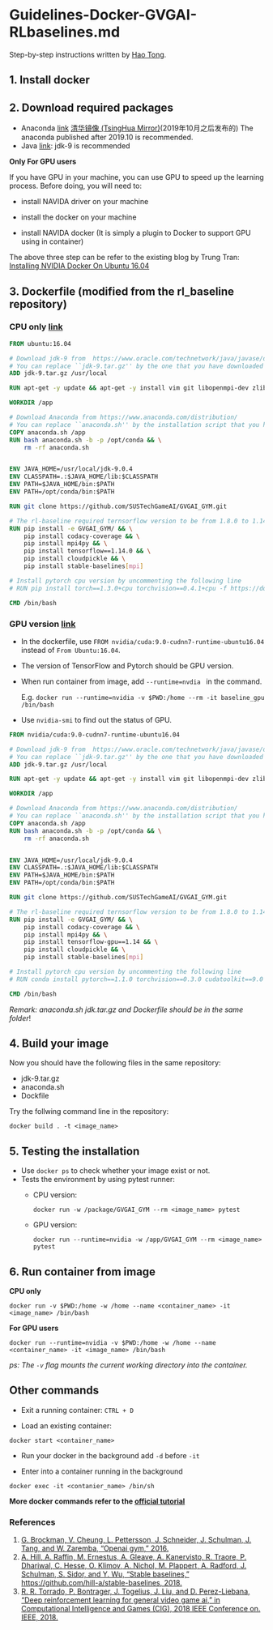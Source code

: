 # Guidelines-Docker-GVGAI-RLbaselines.md
Step-by-step instructions written by [Hao Tong](https://github.com/HawkTom).

## 1. Install docker 

## 2. Download required packages

- Anaconda [link](https://www.anaconda.com/distribution/)  [清华镜像 (TsingHua Mirror)](https://mirrors.tuna.tsinghua.edu.cn/anaconda/archive/)(2019年10月之后发布的) The anaconda published after 2019.10 is recommended. 
- Java [link](https://www.oracle.com/technetwork/java/javase/downloads/java-archive-javase9-3934878.html): jdk-9 is recommended 

**Only For GPU users**

If you have GPU in your machine, you can use GPU to speed up the learning process. Before doing, you will need to:

* install NAVIDA driver on your machine

* install the docker on your machine

* install NAVIDA docker (It is simply a plugin to Docker to support GPU using in container)

The above three step can be refer to the existing blog by Trung Tran: [Installing NVIDIA Docker On Ubuntu 16.04](https://chunml.github.io/ChunML.github.io/project/Installing-NVIDIA-Docker-On-Ubuntu-16.04/)

## 3. Dockerfile  (modified from the rl_baseline repository)

### CPU only [link](https://github.com/SUSTechGameAI/GVGAI_GYM/blob/master/docker/Dockerfile.cpu)

```dockerfile
FROM ubuntu:16.04

# Download jdk-9 from  https://www.oracle.com/technetwork/java/javase/downloads/java-archive-javase9-3934878.html
# You can replace ``jdk-9.tar.gz'' by the one that you have downloaded
ADD jdk-9.tar.gz /usr/local

RUN apt-get -y update && apt-get -y install vim git libopenmpi-dev zlib1g-dev cmake libglib2.0-0 libsm6 libxext6 libfontconfig1 libxrender1

WORKDIR /app

# Download Anaconda from https://www.anaconda.com/distribution/ 
# You can replace ``anaconda.sh'' by the installation script that you have downloaded, e.g., ``Anaconda3-5.3.1-Linux-x86_64.sh''
COPY anaconda.sh /app
RUN bash anaconda.sh -b -p /opt/conda && \
    rm -rf anaconda.sh


ENV JAVA_HOME=/usr/local/jdk-9.0.4
ENV CLASSPATH=.:$JAVA_HOME/lib:$CLASSPATH
ENV PATH=$JAVA_HOME/bin:$PATH
ENV PATH=/opt/conda/bin:$PATH

RUN git clone https://github.com/SUSTechGameAI/GVGAI_GYM.git

# The rl-baseline required ternsorflow version to be from 1.8.0 to 1.14.0
RUN pip install -e GVGAI_GYM/ && \
    pip install codacy-coverage && \
    pip install mpi4py && \
    pip install tensorflow==1.14.0 && \
    pip install cloudpickle && \
    pip install stable-baselines[mpi]

# Install pytorch cpu version by uncommenting the following line   
# RUN pip install torch==1.3.0+cpu torchvision==0.4.1+cpu -f https://download.pytorch.org/whl/torch_stable.html

CMD /bin/bash
```

### GPU version [link](https://github.com/SUSTechGameAI/GVGAI_GYM/blob/master/docker/Dockerfile.gpu)
- In the dockerfile, use `FROM nvidia/cuda:9.0-cudnn7-runtime-ubuntu16.04` instead of `From Ubuntu:16.04`. 

- The version of TensorFlow and Pytorch should be GPU version.

- When run container from image, add `--runtime=nvdia ` in the command. 

  E.g. `docker run --runtime=nvidia -v $PWD:/home --rm -it baseline_gpu /bin/bash`

- Use `nvidia-smi` to find out the status of GPU. 


```dockerfile
FROM nvidia/cuda:9.0-cudnn7-runtime-ubuntu16.04

# Download jdk-9 from  https://www.oracle.com/technetwork/java/javase/downloads/java-archive-javase9-3934878.html
# You can replace ``jdk-9.tar.gz'' by the one that you have downloaded
ADD jdk-9.tar.gz /usr/local

RUN apt-get -y update && apt-get -y install vim git libopenmpi-dev zlib1g-dev cmake libglib2.0-0 libsm6 libxext6 libfontconfig1 libxrender1

WORKDIR /app

# Download Anaconda from https://www.anaconda.com/distribution/ 
# You can replace ``anaconda.sh'' by the installation script that you have downloaded, e.g., ``Anaconda3-5.3.1-Linux-x86_64.sh''
COPY anaconda.sh /app
RUN bash anaconda.sh -b -p /opt/conda && \
    rm -rf anaconda.sh


ENV JAVA_HOME=/usr/local/jdk-9.0.4
ENV CLASSPATH=.:$JAVA_HOME/lib:$CLASSPATH
ENV PATH=$JAVA_HOME/bin:$PATH
ENV PATH=/opt/conda/bin:$PATH

RUN git clone https://github.com/SUSTechGameAI/GVGAI_GYM.git

# The rl-baseline required ternsorflow version to be from 1.8.0 to 1.14.0
RUN pip install -e GVGAI_GYM/ && \
    pip install codacy-coverage && \
    pip install mpi4py && \
    pip install tensorflow-gpu==1.14 && \
    pip install cloudpickle && \
    pip install stable-baselines[mpi]

# Install pytorch cpu version by uncommenting the following line   
# RUN conda install pytorch==1.1.0 torchvision==0.3.0 cudatoolkit==9.0 -c pytorch

CMD /bin/bash
```

*Remark: anaconda.sh jdk.tar.gz and Dockerfile should be in the same folder*!


## 4. Build your image
Now you should have the following files in the same repository:
* jdk-9.tar.gz
* anaconda.sh
* Dockfile

Try the follwing command line in the repository:
```
docker build . -t <image_name>
```

## 5. Testing the installation

   - Use `docker ps` to check whether your image exist or not.
   - Tests the environment by using pytest runner:
     - CPU version: 
  
        `docker run -w /package/GVGAI_GYM --rm <image_name> pytest`

     - GPU version: 
        
        `docker run --runtime=nvidia -w /app/GVGAI_GYM --rm <image_name> pytest`


## 6. Run container from image
**CPU only**
```
docker run -v $PWD:/home -w /home --name <container_name> -it <image_name> /bin/bash
```
**For GPU users**
```
docker run --runtime=nvidia -v $PWD:/home -w /home --name <container_name> -it <image_name> /bin/bash
```

*ps: The `-v` flag mounts the current working directory into the container.*

## Other commands

* Exit a running container: `CTRL + D`

* Load an existing container:
```
docker start <container_name>
```

* Run your docker in the background
add `-d` before `-it` 

* Enter into a container running in the background
```
docker exec -it <contanier_name> /bin/sh
```

**More docker commands refer to the [official tutorial](https://docs.docker.com/engine/reference/commandline/cli/)**

### References

1. [G. Brockman, V. Cheung, L. Pettersson, J. Schneider, J. Schulman, J. Tang, and W. Zaremba, “Openai gym,” 2016.](https://github.com/openai/gym)
2. [A. Hill, A. Raffin, M. Ernestus, A. Gleave, A. Kanervisto, R. Traore, P. Dhariwal, C. Hesse, O. Klimov, A. Nichol, M. Plappert, A. Radford, J. Schulman, S. Sidor, and Y. Wu, “Stable baselines,” https://github.com/hill-a/stable-baselines, 2018.](https://github.com/hill-a/stable-baselines)
3. [R. R. Torrado, P. Bontrager, J. Togelius, J. Liu, and D. Perez-Liebana, “Deep reinforcement learning for general video game ai,” in Computational Intelligence and Games (CIG), 2018 IEEE Conference on. IEEE,
   2018.](https://github.com/rubenrtorrado/GVGAI_GYM)





